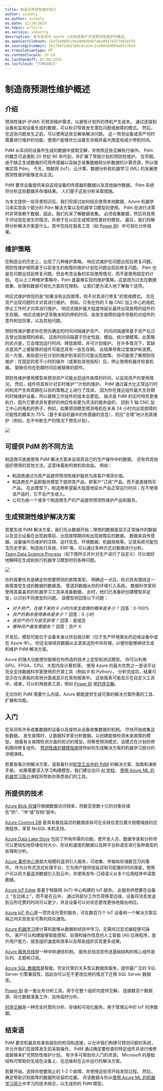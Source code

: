 ```yaml
---
title: 制造业预测性维护简介
author: scseely
ms.author: scseely
ms.date: 11/20/2019
ms.topic: article
ms.service: industry
description: 有关如何为 Azure 上的制造客户开发预测性维护的概述。
ms.openlocfilehash: 14ef249685c9ee90846dbfeba993742f7502037b
ms.sourcegitcommit: 3b175d73a82160c4cacec1ce00c6d804a93c765d
ms.translationtype: MT
ms.contentlocale: zh-CN
ms.lasthandoff: 02/06/2020
ms.locfileid: "77053821"
---
```

# <a name="predictive-maintenance-in-manufacturing-overview"></a>制造商预测性维护概述

## <a name="introduction"></a>介绍

预测性维护 (PdM) 可预测维护需求，以避免计划外的停机产生成本。 通过连接到设备和监视设备生成的数据，可以标识导致发生潜在问题或故障的模式。 然后，在这些问题发生之前，可以使用这些见解来解决问题。 这一预测设备或资产何时需要进行维护的功能，使用户能够优化设备生存期并最大限度地减少停机时间。

PdM 从车间的设备所生成的数据中提取见解，并依照这些见解执行操作。 Pdm 的概念可追溯到 20 世纪 90 年代初，并扩展了常规计划的预防性维护。 在早期，由于缺乏生成数据的可用传感器以及缺乏收集数据和分析数据的计算资源，所以很难实现 Pdm。 今天，物联网 (IoT)、云计算、数据分析和机器学习 (ML) 的发展使预测性维护能够走向主流。

PdM 要求设备提供来自监视设备的传感器的数据以及其他操作数据。 Pdm 系统将分析这些数据并存储结果。 人们基于这些分析采取措施。

为本文提供一些背景知识后，我们将探讨如何结合使用本地数据、Azure 机器学习来实现各个部分的 Pdm 解决方案以及机器学习模型的使用。 Pdm 在进行决策时非常依赖于数据，因此，我们先来了解数据收集。 必须收集数据，然后将其用于评估现在发生的情况，并用于在以后生成预测性更好的模型。 最后，我们将解释分析解决方案是什么，其中包括在报表工具（如 [Power BI](https://docs.microsoft.com/power-bi/)）中可视化分析结果。

## <a name="maintenance-strategies"></a>维护策略

在制造业的历史上，出现了几种维护策略。 响应式维护在问题出现后修复问题。 预防性维护按照基于以前发生的故障的维护计划在问题出现前修复问题。 Pdm 也是在问题出现前修复问题，但会考虑设备的实际使用情况，而不是使用固定的计划。 在以上三种维护策略中，Pdm 是最难实现的维护策略，这是因为过去在数据收集、处理和数据可视化方面存在限制。 让我们更为深入地了解每个选项。

响应式维护体现的是&quot;如果没有出现故障，则不对其进行修复&quot;的思维模式。 仅在资产出现问题时才对其进行维护。 例如，只有在你的 5 轴 CNC 加工中心的电机停止工作时才对其进行维护。 响应式维护最大程度地延长最终出现故障的组件的生存期。 响应式维护还导致未知的停机时间、由发生故障的组件导致的对组件的意外附加伤害，以及其他问题。

预防性维护要求你在预先确定的时间间隔维护资产。 时间间隔通常基于资产在过去曾出现故障的频率。 这些时间间隔基于历史性能、模拟、统计建模等。此策略的优点是，它会增加运行时间、降低故障，并可计划维护。 在许多情况下，其缺点是资产上被替换的组件可能还具有一些生存期。 此结果导致过度维护和浪费。 另一方面，某些部分在计划的维护到来前仍可能出现故障。 你可能很了解预防性维护：在固定的若干小时的操作（或某些其他指标）后，停止使用机器并检查机器。 替换任何在到期时间应被替换的部件。

预防性维护使用模型来预测资产可能出现组件故障的时间，以监视资产的使用情况。 然后，组件将具有针对实时维护&quot;&quot;计划的维护。 PdM 通过最大化正常运行时间和资产生命周期在以前的策略之上进行了改进。 因为你在接近组件最大生存期的时候维护设备，所以替换工作组件的成本会更低。 缺点是 PdM 的实时特性更难执行，因为它要求具有更好的响应性和更为灵活的服务组织。 回到 5 轴 CNC 加工中心的电机的例子，例如，如果预测模型预测电机在未来 24 小时内出现故障的可能性的概率为 75%（基于来自机器中的传感器的信息），则应&quot;合理&quot;地计划其维护（例如，在不中断生产的情况下预先计划）。

 ![](./assets/pdm-assets/maintenancestrategies.png)


## <a name="different-ways-pdm-can-be-offered"></a>可提供 PdM 的不同方法

制造商可直接使用 PdM 解决方案来监视其自己的生产操作中的数据。 还有供其他组织使用的其他方法，这意味着新的商机和收益。 例如：

- 制造商通过为其产品提供预测性维护服务为其客户增添价值。
- 制造商在产品即服务模型下提供其产品，即客户&quot;订阅&quot;产品，而不是直接购买产品。 在此模型下，制造商希望最大程度地延长产品正常运行时间；在不使用该产品时，它不会产生收入。
- 公司为由一个或多个制造商生产的产品提供预测性维护产品和服务。

## <a name="building-a-predictive-maintenance-solution"></a>生成预测性维护解决方案

若要生成 PdM 解决方案，我们先从数据开始；理想的数据是显示正常操作的数据以及显示设备在出现故障前、出现故障期间和出现故障后的数据。 数据来自传感器、设备操作员维护的注释、运行信息、环境数据、机器规格等。记录系统可能包含历史学家、制造执行系统、ERP 等。可以通过多种方式对数据进行分析。 [Team Data Science Process](https://docs.microsoft.com/azure/machine-learning/team-data-science-process/)（如下图所示并针对生产进行了自定义）可以很好地解释在生成和执行机器学习模型时的各种问题。

 ![](./assets/pdm-assets/DataScienceDiagram.png)


你的首要任务是确定你想要预测的故障类型。 明确这一点后，标识具有围绕这一故障类型生成的数据的数据源。 管道将数据从你的环境引入系统。 数据科学家将使用其最喜欢的机器学习工具来准备数据。 此时，他们已准备好创建模型并定型，以识别不同类型的问题。 该模型将回答以下问题：

- _对于资产，在接下来的 X 小时内发生故障的概率是多少？_ 回答：0-100%
- _资产的剩余使用寿命是多少？_ 回答：X 小时
- _该资产的行为是否异常？_ 回答：是或否
- _哪种资产最急需服务？_ 回答：资产 X

开发后，模型可能位于设备本身以供自我诊断（位于生产环境某处的边缘设备中或在 Azure 中）。 你还会继续将数据从主源发送到中央存储，以便你能够继续生成和维护 PdM 解决方案。

Azure 的强大功能使你能够在你所选的技术上定型和测试模型。 你可以利用 GPU、FPGA、CPU、大型内存计算机等。 使用 Azure 的最大优势之一是该平台完全支持数据科学家使用的开源工具（例如 R 和 Python）。 分析完成后，结果可显示在仪表板的其他分面或显示在其他报表中。 这些报表可能显示在自定义工具中，或者，可以利用报表工具，例如 [Power BI](https://docs.microsoft.com/power-bi/) 或[时序见解](https://docs.microsoft.com/azure/time-series-insights/)。

无论你的 PdM 需要什么内容，Azure 都能提供生成可靠的解决方案所需的工具、扩展和功能。

## <a name="getting-started"></a>入门

在车间有许多收集数据的设备以及提供从设备收集数据的机制。 尽快开始收集这些数据。 发生故障时，让数据科学家分析数据，以创建能够检测未来故障的模型。 随着有关故障检测方面的知识的增加，将移至预测模式，该模式在计划的停机期间修复组件。 [预测性维护建模指南](https://gallery.azure.ai/Collection/Predictive-Maintenance-Modelling-Guide-1)提供如何生成解决方案的机器学习部分的详细演练。

若要查看示例解决方案，请查看针对[航空工业中的 PdM](https://github.com/Azure/cortana-intelligence-predictive-maintenance-aerospace) 的解决方案、指南和演练手册。 如果需要深入学习构建模型，我们建议访问 [AI 学校](https://aischool.microsoft.com/)。 [使用 Azure ML 的机器学习简介](https://aischool.microsoft.com/learning-paths/4ZYo4wHJVCsUSAKa2EoAk8)课程将帮助你熟悉我们的工具。

## <a name="technologies-presented"></a>所提供的技术

[Azure Blob 存储](https://docs.microsoft.com/azure/storage/blobs/storage-blobs-introduction)可根据数据访问频率，将数百至数十亿的对象存储在“热”、“冷”或“存档”层中。

[Azure Cosmos DB](https://docs.microsoft.com/azure/cosmos-db/) 是具有极低延迟的数据库和可在全球任意位置大规模缩放的应用程序，享受 NoSQL 本机支持。

[Azure Data Lake Store](https://docs.microsoft.com/azure/data-lake-store/) 包括了所有所需的功能，使开发人员、数据专家和分析师可以更轻松地存储任何大小、形状和速度的数据以及跨平台和语言进行各种类型的处理和分析。

[Azure 事件中心](https://docs.microsoft.com/azure/event-hubs/)是超大规模的遥测引入服务，可收集、传输和存储数百万的事件。 作为分布式流式处理平台，它为用户提供低延迟和可配置的时间保留，使用户可以将大量遥测数据引入到云中，并使用发布-订阅语义从多个应用程序中读取数据。

[Azure IoT Edge](https://docs.microsoft.com/azure/iot-edge/) 是基于物联网 (IoT) 中心构建的 IoT 服务。 此服务供想要在设备上 &quot;在边缘上&quot;，而不是在云中。 通过将部分工作负荷移至边缘，设备将消息发送到云所花费的时间可以更少，并且设备可以对状态更改更快地做出响应。

[Azure IoT 中心](https://docs.microsoft.com/azure/iot-hub/)是一项完全托管的服务，可在数百万个 IoT 设备和一个解决方案后端之间实现安全可靠的双向通信。

[Azure 机器学习](https://docs.microsoft.com/azure/machine-learning/)使计算机能够从数据和经验中学习，无需经过显式编程便可操作。 客户可以构建能够智能感知、处理和操作信息的人工智能 (AI) 应用程序，提升用户能力、提高组织速度和效率以及帮助组织实现更多成果。

[Azure 服务总线](https://docs.microsoft.com/azure/service-bus/)是一种中转通信机制。 服务总线消息传送基础结构的核心组件是队列、主题和订阅。

[Azure SQL 数据库](https://docs.microsoft.com/azure/sql-database/)是智能、完全托管的关系型云数据库服务，提供最广泛的 SQL Server 引擎兼容性，因此你可以在不更改应用的情况下迁移 SQL Server 数据库。

[Power BI](https://docs.microsoft.com/power-bi/) 是一套业务分析工具，用于在整个组织内提供见解。 连接数百个数据源、简化数据准备工作、加快临时分析。

[时序见解](https://docs.microsoft.com/azure/time-series-insights/)是一种完全托管的分析、存储和可视化服务，用于管理云中的 IoT 时序数据。

## <a name="conclusion"></a>结束语

PdM 要求机器具有某些级别的检测和连接，以允许我们构建可预测问题的系统，并允许我们在故障发生前采取操作。 PdM 通过确定要检查的特定组件并进行维修或替换来扩充预防性维护计划。 有许多可帮助你入门的资源。 Microsoft 的基础结构可帮助你生成在设备上、在边缘和在云中运行的解决方案。 

若要开始，选择你想要阻止的 1-3 个故障，并使用这些项开始发现过程。 然后，确定帮助识别故障的数据所驻留的位置。 将该数据与你从[使用 Azure ML 的机器学习简介](https://aischool.microsoft.com/learning-paths/4ZYo4wHJVCsUSAKa2EoAk8)中学习的技术结合，以生成你的 PdM 模型。